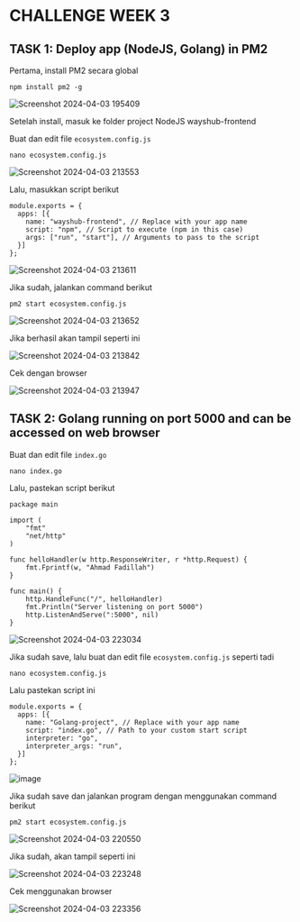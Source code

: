 # CHALLENGE WEEK 3

## TASK 1: Deploy app (NodeJS, Golang) in PM2
  
  Pertama, install PM2 secara global

  ```
  npm install pm2 -g
  ```

  ![Screenshot 2024-04-03 195409](https://github.com/fadil05me/devops20-dumbways-AhmadFadillah/assets/45775729/649ce1d6-db41-46a7-8fe4-732db8343918)

  Setelah install, masuk ke folder project NodeJS wayshub-frontend

  Buat dan edit file ```ecosystem.config.js```

  ```
  nano ecosystem.config.js
  ```

  ![Screenshot 2024-04-03 213553](https://github.com/fadil05me/devops20-dumbways-AhmadFadillah/assets/45775729/9aa3b8a6-33cf-4efd-8968-3ceca1dc4af8)

  Lalu, masukkan script berikut

  ```
  module.exports = {
    apps: [{
      name: "wayshub-frontend", // Replace with your app name
      script: "npm", // Script to execute (npm in this case)
      args: ["run", "start"], // Arguments to pass to the script
    }]
  };
  ```

  ![Screenshot 2024-04-03 213611](https://github.com/fadil05me/devops20-dumbways-AhmadFadillah/assets/45775729/9da7b038-3ee9-4908-a593-ba86e20e0d6a)

  Jika sudah, jalankan command berikut

  ```
  pm2 start ecosystem.config.js
  ```

  ![Screenshot 2024-04-03 213652](https://github.com/fadil05me/devops20-dumbways-AhmadFadillah/assets/45775729/5ff8814e-e929-4c51-993e-16b161b6a8be)

  Jika berhasil akan tampil seperti ini

  ![Screenshot 2024-04-03 213842](https://github.com/fadil05me/devops20-dumbways-AhmadFadillah/assets/45775729/437ccd1f-890a-41ab-b5c7-8715db5b6125)

  Cek dengan browser

  ![Screenshot 2024-04-03 213947](https://github.com/fadil05me/devops20-dumbways-AhmadFadillah/assets/45775729/f68699ef-18f1-47cc-8306-866a5d4d53ad)



## TASK 2: Golang running on port 5000 and can be accessed on web browser

  Buat dan edit file ```index.go```

  ```
  nano index.go
  ```

  Lalu, pastekan script berikut

  ```
  package main
  
  import (
      "fmt"
      "net/http"
  )
  
  func helloHandler(w http.ResponseWriter, r *http.Request) {
      fmt.Fprintf(w, "Ahmad Fadillah")
  }
  
  func main() {
      http.HandleFunc("/", helloHandler)
      fmt.Println("Server listening on port 5000")
      http.ListenAndServe(":5000", nil)
  }
  ```

  ![Screenshot 2024-04-03 223034](https://github.com/fadil05me/devops20-dumbways-AhmadFadillah/assets/45775729/20ed3b54-2ad1-40ee-8958-61be825ea9e9)

  Jika sudah save, lalu buat dan edit file ```ecosystem.config.js``` seperti tadi

  ```
  nano ecosystem.config.js
  ```

  Lalu pastekan script ini

  ```
  module.exports = {
    apps: [{
      name: "Golang-project", // Replace with your app name
      script: "index.go", // Path to your custom start script
      interpreter: "go",
      interpreter_args: "run",
    }]
  };
  ```

  ![image](https://github.com/fadil05me/devops20-dumbways-AhmadFadillah/assets/45775729/88947921-1cba-4f8b-b252-ddc96e92481f)


  Jika sudah save dan jalankan program dengan menggunakan command berikut
  
  ```
  pm2 start ecosystem.config.js
  ```

  ![Screenshot 2024-04-03 220550](https://github.com/fadil05me/devops20-dumbways-AhmadFadillah/assets/45775729/9ba470e6-614c-452d-863f-8214871eac4a)


  Jika sudah, akan tampil seperti ini

  ![Screenshot 2024-04-03 223248](https://github.com/fadil05me/devops20-dumbways-AhmadFadillah/assets/45775729/7ea502f2-b230-4eca-bdab-5acc2a666869)


  Cek menggunakan browser

  ![Screenshot 2024-04-03 223356](https://github.com/fadil05me/devops20-dumbways-AhmadFadillah/assets/45775729/b43caded-7d46-4e3b-920e-b5a518b6c8c3)
